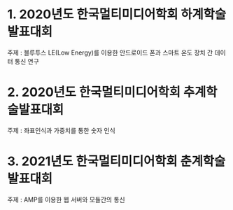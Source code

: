 # 1. 2020년도 한국멀티미디어학회 하계학술발표대회

주제 : 블루투스 LE(Low Energy)를 이용한 안드로이드 폰과 스마트 온도 장치 간 데이터 통신 연구

# 2. 2020년도 한국멀티미디어학회 추계학술발표대회

주제 : 좌표인식과 가중치를 통한 숫자 인식

# 3. 2021년도 한국멀티미디어학회 춘계학술발표대회

주제 : AMP를 이용한 웹 서버와 모듈간의 통신

